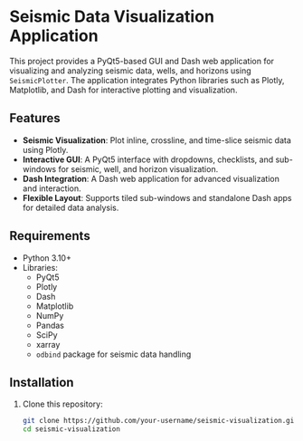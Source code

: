 # Seismic Data Visualization Application

This project provides a PyQt5-based GUI and Dash web application for visualizing and analyzing seismic data, wells, and horizons using `SeismicPlotter`. The application integrates Python libraries such as Plotly, Matplotlib, and Dash for interactive plotting and visualization.

## Features

- **Seismic Visualization**: Plot inline, crossline, and time-slice seismic data using Plotly.
- **Interactive GUI**: A PyQt5 interface with dropdowns, checklists, and sub-windows for seismic, well, and horizon visualization.
- **Dash Integration**: A Dash web application for advanced visualization and interaction.
- **Flexible Layout**: Supports tiled sub-windows and standalone Dash apps for detailed data analysis.

## Requirements

- Python 3.10+
- Libraries:
  - PyQt5
  - Plotly
  - Dash
  - Matplotlib
  - NumPy
  - Pandas
  - SciPy
  - xarray
  - `odbind` package for seismic data handling

## Installation

1. Clone this repository:
   ```bash
   git clone https://github.com/your-username/seismic-visualization.git
   cd seismic-visualization
